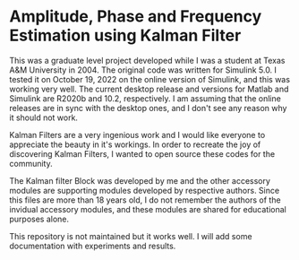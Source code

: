 # Amplitude, Phase and Frequency Estimation using Kalman Filter

This was a graduate level project developed while I was a student at Texas A&M University in 2004. The original code was written for Simulink 5.0. I tested it on October 19, 2022 on the online version of Simulink, and this was working very well. The current desktop release and versions for Matlab and Simulink are R2020b	and 10.2, respectively. I am assuming that the online releases are in sync with the desktop ones, and I don't see any reason why it should not work. 

Kalman Filters are a very ingenious work and I would like everyone to appreciate the beauty in it's workings. In order to recreate the joy of discovering Kalman Filters, I wanted to open source these codes for the community.

The Kalman filter Block was developed by me and the other accessory modules are supporting modules developed by respective authors. Since this files are more than 18 years old, I do not remember the authors of the invidual accessory modules, and these modules are shared for educational purposes alone.

This repository is not maintained but it works well. I will add some documentation with experiments and results. 
